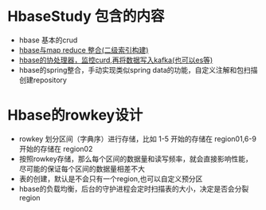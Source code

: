 # HbaseStudy 包含的内容
 - hbase 基本的crud
 - <a href="https://github.com/rongyingjie/HbaseStudy/blob/master/src/main/java/cn/gxufe/hbase/secondary/index/UserIndexMap.java">hbase与map reduce 整合(二级索引构建)</a>
 - <a href="https://github.com/rongyingjie/HbaseStudy/blob/master/src/main/java/cn/gxufe/hbase/secondary/index/UserIndexMap.java">hbase的协处理器，监控curd,再将数据写入kafka(也可以es等)</a>
 - hbase的spring整合，手动实现类似spring data的功能，自定义注解和包扫描创建repository

# Hbase的rowkey设计
 - rowkey 划分区间（字典序）进行存储，比如 1-5 开始的存储在 region01,6-9 开始的存储在 region02
 - 按照rowkey存储，那么每个区间的数据量和读写频率，就会直接影响性能，尽可能的保证每个区间的数据量相差不大
 - 表的创建，默认是不会只有一个region,也可以自定义预分区
 - hbase的负载均衡，后台的守护进程会定时扫描表的大小，决定是否会分裂region

